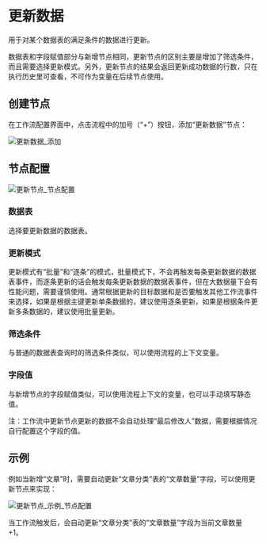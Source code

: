# 更新数据

用于对某个数据表的满足条件的数据进行更新。

数据表和字段赋值部分与新增节点相同，更新节点的区别主要是增加了筛选条件，而且需要选择更新模式。另外，更新节点的结果会返回更新成功数据的行数，只在执行历史里可查看，不可作为变量在后续节点使用。

## 创建节点

在工作流配置界面中，点击流程中的加号（“+”）按钮，添加“更新数据”节点：

![更新数据_添加](https://static-docs.nocobase.com/9ff24d7bc173b3a71decc1f70ca9fb66.png)

## 节点配置

![更新节点_节点配置](https://static-docs.nocobase.com/98e0f941c57275fc835f08260d0b2e86.png)

### 数据表

选择要更新数据的数据表。

### 更新模式

更新模式有“批量”和“逐条”的模式，批量模式下，不会再触发每条更新数据的数据表事件，而逐条更新的话会触发每条更新数据的数据表事件，但在大数据量下会有性能问题，需要谨慎使用。通常根据更新的目标数据和是否要触发其他工作流事件来选择，如果是根据主键更新单条数据的，建议使用逐条更新，如果是根据条件更新多条数据的，建议使用批量更新。

### 筛选条件

与普通的数据表查询时的筛选条件类似，可以使用流程的上下文变量。

### 字段值

与新增节点的字段赋值类似，可以使用流程上下文的变量，也可以手动填写静态值。

注：工作流中更新节点更新的数据不会自动处理“最后修改人”数据，需要根据情况自行配置这个字段的值。

## 示例

例如当新增“文章”时，需要自动更新“文章分类”表的“文章数量”字段，可以使用更新节点来实现：

![更新节点_示例_节点配置](https://static-docs.nocobase.com/98e0f941c57275fc835f08260d0b2e86.png)

当工作流触发后，会自动更新“文章分类”表的“文章数量”字段为当前文章数量 +1。